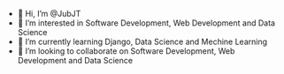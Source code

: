 - 👋 Hi, I’m @JubJT
- 👀 I’m interested in Software Development, Web Development and Data Science
- 🌱 I’m currently learning Django, Data Science and Mechine Learning
- 💞️ I’m looking to collaborate on Software Development, Web Development and Data Science

<!---
JubJT/JubJT is a ✨ special ✨ repository because its `README.md` (this file) appears on your GitHub profile.
You can click the Preview link to take a look at your changes.
--->
